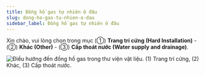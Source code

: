 ```yaml
---
title: Đồng hồ gas tự nhiên ở đâu
slug: dong-ho-gas-tu-nhien-o-dau
sidebar_label: Đồng hồ gas tự nhiên ở đâu
---
```


Xin chào, vui lòng chọn trong mục (①) **Trang trí cứng (Hard Installation)** - (②) **Khác (Other)** - (③) **Cấp thoát nước (Water supply and drainage)**.

![Điều hướng đến đồng hồ gas trong thư viện vật liệu. (1) Trang trí cứng, (2) Khác, (3) Cấp thoát nước.](https://storage.googleapis.com/jegavn_kb/images/ee58aa89-6185-4eeb-93ab-02a54b443573.png)